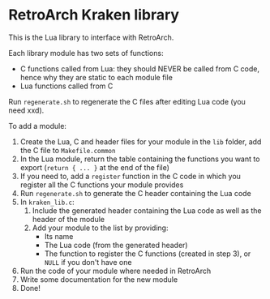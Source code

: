# RetroArch Kraken library

This is the Lua library to interface with RetroArch.

Each library module has two sets of functions:

- C functions called from Lua: they should NEVER be called from C code, hence why they are static to each module file
- Lua functions called from C

Run `regenerate.sh` to regenerate the C files after editing Lua code (you need xxd).

To add a module:

1. Create the Lua, C and header files for your module in the `lib` folder, add the C file to `Makefile.common`
2. In the Lua module, return the table containing the functions you want to export (`return { ... }` at the end of the file)
3. If you need to, add a `register` function in the C code in which you register all the C functions your module provides
4. Run `regenerate.sh` to generate the C header containing the Lua code
5. In `kraken_lib.c`:
    1. Include the generated header containing the Lua code as well as the header of the module
    2. Add your module to the list by providing:
        - Its name
        - The Lua code (from the generated header)
        - The function to register the C functions (created in step 3), or `NULL` if you don't have one
6. Run the code of your module where needed in RetroArch
7. Write some documentation for the new module
8. Done!
